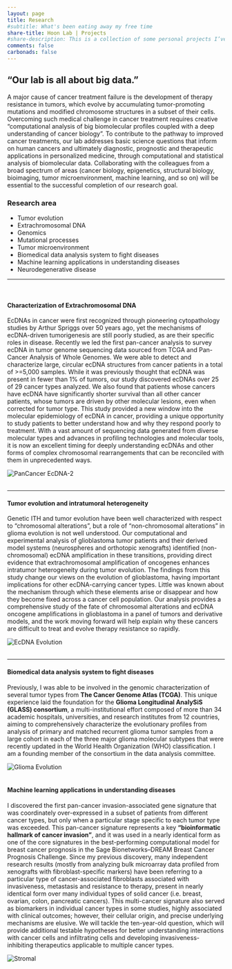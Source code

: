 ```yaml
---
layout: page
title: Research
#subtitle: What's been eating away my free time
share-title: Hoon Lab | Projects
#share-description: This is a collection of some personal projects I’ve worked on, including many open-source software that's used by tens of thousands of people.
comments: false
carbonads: false
---
```



## **“Our lab is all about big data.”**

A major cause of cancer treatment failure is the development of therapy resistance in tumors, which evolve by accumulating tumor-promoting mutations and modified chromosome structures in a subset of their cells. Overcoming such medical challenge in cancer treatment requires creative “computational analysis of big biomolecular profiles coupled with a deep understanding of cancer biology”. To contribute to the pathway to improved cancer treatments, our lab addresses basic science questions that inform on human cancers and ultimately diagnostic, prognostic and therapeutic applications in personalized medicine, through computational and statistical analysis of biomolecular data. Collaborating with the colleagues from a broad spectrum of areas (cancer biology, epigenetics, structural biology, bioimaging, tumor microenvironment,  machine learning, and so on)  will be essential to the successful completion of our research goal.


### Research area

* Tumor evolution
* Extrachromosomal DNA
* Genomics
* Mutational processes
* Tumor microenvironment
* Biomedical data analysis system to fight diseases
* Machine learning applications in understanding diseases
* Neurodegenerative disease


---

<br />

#### Characterization of Extrachromosomal DNA
EcDNAs in cancer were first recognized through pioneering cytopathology studies by Arthur Spriggs over 50 years ago, yet the mechanisms of ecDNA-driven tumorigenesis are still poorly studied, as are their specific roles in disease. Recently we led the first pan-cancer analysis to survey ecDNA in tumor genome sequencing data sourced from TCGA and Pan-Cancer Analysis of Whole Genomes. We were able to detect and characterize large, circular ecDNA structures from cancer patients in a total of >=5,000 samples. While it was previously thought that ecDNA was present in fewer than 1% of tumors, our study discovered ecDNAs over 25 of 29 cancer types analyzed. We also found that patients whose cancers have ecDNA have significantly shorter survival than all other cancer patients, whose tumors are driven by other molecular lesions, even when corrected for tumor type. This study provided a new window into the molecular epidemiology of ecDNA in cancer, providing a unique opportunity to study patients to better understand how and why they respond poorly to treatment. With a vast amount of sequencing data generated from diverse molecular types and advances in profiling technologies and molecular tools, it is now an excellent timing for deeply understanding ecDNAs and other forms of complex chromosomal rearrangements that can be reconciled with them in unprecedented ways. 


<div class="row text-center">
<div class="col"><div class="holder smooth">
    <img src="{{ site.url }}/assets/img/res-pancan_aa.png" alt="PanCancer EcDNA-2" />
</div></div>
</div>

<br />

---

#### Tumor evolution and intratumoral heterogeneity
Genetic ITH and tumor evolution have been well characterized with respect to “chromosomal alterations”, but a role of “non-chromosomal alterations” in glioma evolution is not well understood. Our computational and experimental analysis of glioblastoma tumor patients and their derived model systems (neurospheres and orthotopic xenografts) identified (non-chromosomal) ecDNA amplification in these transitions, providing direct evidence that extrachromosomal amplification of oncogenes enhances intratumor heterogeneity during tumor evolution. The findings from this study change our views on the evolution of glioblastoma, having important implications for other ecDNA-carrying cancer types. Little was known about the mechanism through which these elements arise or disappear and how they become fixed across a cancer cell population. Our analysis provides a comprehensive study of the fate of chromosomal alterations and ecDNA oncogene amplifications in glioblastoma in a panel of tumors and derivative models, and the work moving forward will help explain why these cancers are difficult to treat and evolve therapy resistance so rapidly.

<div class="row text-center">
<div class="col"><div class="holder smooth">
    <img src="{{ site.url }}/assets/img/re-discord_ecdna.png" alt="EcDNA Evolution" />
</div></div>
</div>

<br />

---

#### Biomedical data analysis system to fight diseases
Previously, I was able to be involved in the genomic characterization of several tumor types from **The Cancer Genome Atlas (TCGA)**. This unique experience laid the foundation for the **Glioma Longitudinal AnalySiS (GLASS) consortium**, a multi-institutional effort composed of more than 34 academic hospitals, universities, and research institutes from 12 countries, aiming to comprehensively characterize the evolutionary profiles from analysis of primary and matched recurrent glioma tumor samples from a large cohort in each of the three major glioma molecular subtypes that were recently updated in the World Health Organization (WHO) classification. I am a founding member of the consortium in the data analysis committee. 

<div class="row text-center">
<div class="col"><div class="holder smooth">
    <img src="{{ site.url }}/assets/img/re-longitudinal_analysis.png" alt="Glioma Evolution" />
</div></div>
</div>

<br />


#### Machine learning applications in understanding diseases
I discovered the first pan-cancer invasion-associated gene signature that was coordinately over-expressed in a subset of patients from different cancer types, but only when a particular stage specific to each tumor type was exceeded. This pan-cancer signature represents a key **“bioinformatic hallmark of cancer invasion”**, and it was used in a nearly identical form as one of the core signatures in the best-performing computational model for breast cancer prognosis in the Sage Bionetworks–DREAM Breast Cancer Prognosis Challenge. Since my previous discovery, many independent research results (mostly from analyzing bulk microarray data profiled from xenografts with fibroblast-specific markers) have been referring to a particular type of cancer-associated fibroblasts associated with invasiveness, metastasis and resistance to therapy, present in nearly identical form over many individual types of solid cancer (i.e. breast, ovarian, colon, pancreatic cancers). This multi-cancer signature also served as biomarkers in individual cancer types in some studies, highly associated with clinical outcomes; however, their cellular origin, and precise underlying mechanisms are elusive. We will tackle the ten-year-old question, which will provide additional testable hypotheses for better understanding interactions with cancer cells and infiltrating cells and developing invasiveness-inhibiting therapeutics applicable to multiple cancer types.

<div class="row text-center">
<div class="col"><div class="holder smooth">
    <img src="{{ site.url }}/assets/img/res-stromal.png" alt="Stromal" />
</div></div>
</div>

<br />

